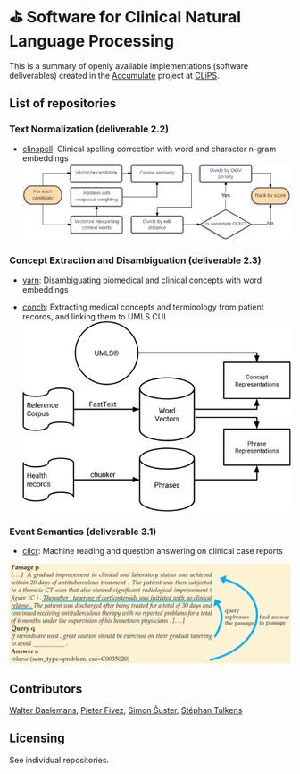 # &#9971; Software for Clinical Natural Language Processing

This is a summary of openly available implementations (software deliverables) created in the [Accumulate](http://www.accumulate.be/) project at [CLiPS](https://www.uantwerpen.be/en/rg/clips/).

## List of repositories
### Text Normalization (deliverable 2.2)
- [clinspell](https://github.com/clips/clinspell): Clinical spelling correction with word and character n-gram embeddings
![Alt text](images/clinspell_pic.png "Title")

### Concept Extraction and Disambiguation (deliverable 2.3)
- [yarn](https://github.com/clips/yarn): Disambiguating biomedical and clinical concepts with word embeddings

- [conch](https://github.com/clips/conch): Extracting medical concepts and terminology from patient records, and linking them to UMLS CUI 
![Alt text](images/sunflower_pic.png "Title")

### Event Semantics (deliverable 3.1)

- [clicr](https://github.com/clips/clicr): Machine reading and question answering on clinical case reports 

![Alt text](images/clicr_pic.png "Title")

## Contributors
[Walter Daelemans](https://www.clips.uantwerpen.be/~walter/), [Pieter Fivez](https://www.clips.uantwerpen.be/people/pieter-fivez), [Simon Šuster](http://simonsuster.github.io/), [Stéphan Tulkens](http://stephantul.github.io/)

## Licensing
See individual repositories.
